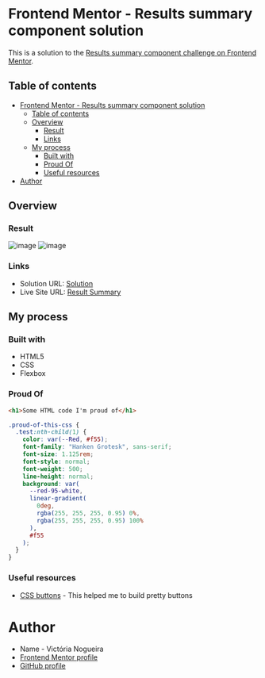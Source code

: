 # Frontend Mentor - Results summary component solution

This is a solution to the [Results summary component challenge on Frontend Mentor](https://www.frontendmentor.io/challenges/results-summary-component-CE_K6s0maV).

## Table of contents

- [Frontend Mentor - Results summary component solution](#frontend-mentor---results-summary-component-solution)
  - [Table of contents](#table-of-contents)
  - [Overview](#overview)
    - [Result](#result)
    - [Links](#links)
  - [My process](#my-process)
    - [Built with](#built-with)
    - [Proud Of](#proud-of)
    - [Useful resources](#useful-resources)
- [Author](#author)

## Overview

### Result

![image](https://github.com/victoriamnx/Result-Summary/assets/96449803/4c2fd99a-d59c-4b3e-a1df-1c4d839c3d86)
![image](https://github.com/victoriamnx/Result-Summary/assets/96449803/54976526-7296-4c13-b2a6-7b1e18dccc97)

### Links

- Solution URL: [Solution](https://www.frontendmentor.io/solutions/result-summary-ESH37kYbx2)
- Live Site URL: [Result Summary](https://victoriamnx.github.io/Result-Summary/)

## My process

### Built with

- HTML5
- CSS
- Flexbox

### Proud Of

```html
<h1>Some HTML code I'm proud of</h1>
```

```css
.proud-of-this-css {
  .test:nth-child(1) {
    color: var(--Red, #f55);
    font-family: "Hanken Grotesk", sans-serif;
    font-size: 1.125rem;
    font-style: normal;
    font-weight: 500;
    line-height: normal;
    background: var(
      --red-95-white,
      linear-gradient(
        0deg,
        rgba(255, 255, 255, 0.95) 0%,
        rgba(255, 255, 255, 0.95) 100%
      ),
      #f55
    );
  }
}
```

### Useful resources

- [CSS buttons](https://getcssscan.com/css-buttons-examples) - This helped me to build pretty buttons

# Author

- Name - Victória Nogueira
- [Frontend Mentor profile](https://www.frontendmentor.io/profile/victoriamnx)
- [GitHub profile](https://github.com/victoriamnx)
